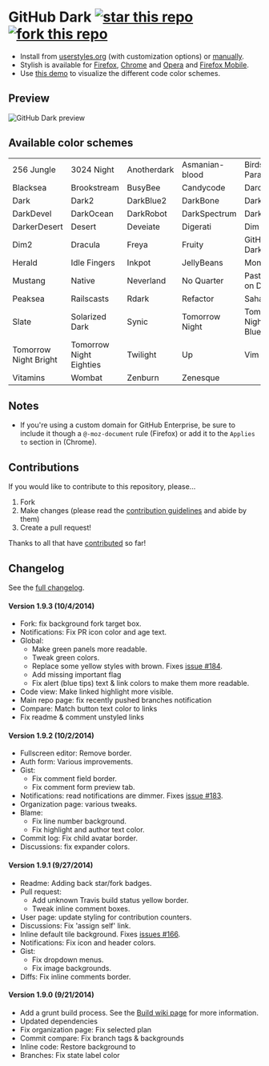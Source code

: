 # GitHub Dark [![star this repo](http://github-svg-buttons.herokuapp.com/star.svg?user=StylishThemes&repo=GitHub-Dark)](http://github.com/StylishThemes/GitHub-Dark) [![fork this repo](http://github-svg-buttons.herokuapp.com/fork.svg?user=StylishThemes&repo=GitHub-Dark)](http://github.com/StylishThemes/GitHub-Dark/fork)

- Install from [userstyles.org](http://userstyles.org/styles/37035) (with customization options) or [manually](https://raw.githubusercontent.com/StylishThemes/GitHub-Dark/master/github-dark.css).
- Stylish is available for [Firefox](https://addons.mozilla.org/en-US/firefox/addon/2108/), [Chrome](https://chrome.google.com/extensions/detail/fjnbnpbmkenffdnngjfgmeleoegfcffe) and [Opera](https://addons.opera.com/en/extensions/details/stylish-for-opera/) and [Firefox Mobile](https://addons.mozilla.org/en-US/firefox/addon/2108/).
- Use [this demo](http://StylishThemes.github.io/GitHub-Dark/) to visualize the different code color schemes.

## Preview
![GitHub Dark preview](http://i.imgur.com/MsrHuFh.png)

## Available color schemes

|   |   |   |   |   |
| --- | --- | --- | --- | --- |
| 256 Jungle | 3024 Night | Anotherdark | Asmanian-blood | Birds of Paradise |
| Blacksea | Brookstream | BusyBee | Candycode | Darcula |
| Dark | Dark2 | DarkBlue2 | DarkBone | DarkBurn |
| DarkDevel | DarkOcean | DarkRobot | DarkSpectrum | DarkZ |
| DarkerDesert | Desert | Deveiate | Digerati | Dim |
| Dim2 | Dracula | Freya | Fruity | GitHub-Dark |
| Herald | Idle Fingers | Inkpot | JellyBeans | Monokai |
| Mustang | Native | Neverland | No Quarter | Pastels on Dark |
| Peaksea | Railscasts | Rdark | Refactor | Sahara |
| Slate | Solarized Dark | Synic | Tomorrow Night | Tomorrow Night Blue |
| Tomorrow Night Bright | Tomorrow Night Eighties | Twilight | Up | Vim |
| Vitamins | Wombat | Zenburn | Zenesque |  |

## Notes

* If you're using a custom domain for GitHub Enterprise, be sure to include it though a `@-moz-document` rule (Firefox) or add it to the `Applies to` section in (Chrome).

## Contributions

If you would like to contribute to this repository, please...

1. Fork
2. Make changes (please read the [contribution guidelines](https://github.com/StylishThemes/GitHub-Dark/blob/master/CONTRIBUTING.md) and abide by them)
3. Create a pull request!

Thanks to all that have [contributed](https://github.com/StylishThemes/GitHub-Dark/graphs/contributors) so far!

## Changelog

See the [full changelog](https://github.com/StylishThemes/GitHub-Dark/wiki).

#### Version 1.9.3 (10/4/2014)

* Fork: fix background fork target box.
* Notifications: Fix PR icon color and age text.
* Global:
  * Make green panels more readable.
  * Tweak green colors.
  * Replace some yellow styles with brown. Fixes [issue #184](https://github.com/StylishThemes/GitHub-Dark/issues/184).
  * Add missing important flag
  * Fix alert (blue tips) text & link colors to make them more readable.
* Code view: Make linked highlight more visible.
* Main repo page: fix recently pushed branches notification
* Compare: Match button text color to links
* Fix readme & comment unstyled links

#### Version 1.9.2 (10/2/2014)

* Fullscreen editor: Remove border.
* Auth form: Various improvements.
* Gist:
  * Fix comment field border.
  * Fix comment form preview tab.
* Notifications: read notifications are dimmer. Fixes [issue #183](https://github.com/StylishThemes/GitHub-Dark/issues/183).
* Organization page: various tweaks.
* Blame:
  * Fix line number background.
  * Fix highlight and author text color.
* Commit log: Fix child avatar border.
* Discussions: fix expander colors.

#### Version 1.9.1 (9/27/2014)

* Readme: Adding back star/fork badges.
* Pull request:
  * Add unknown Travis build status yellow border.
  * Tweak inline comment boxes.
* User page: update styling for contribution counters.
* Discussions: Fix 'assign self' link.
* Inline default tile background. Fixes [issues #166](https://github.com/StylishThemes/GitHub-Dark/issues/166).
* Notifications: Fix icon and header colors.
* Gist:
  * Fix dropdown menus.
  * Fix image backgrounds.
* Diffs: Fix inline comments border.

#### Version 1.9.0 (9/21/2014)

* Add a grunt build process. See the [Build wiki page](https://github.com/StylishThemes/GitHub-Dark/wiki/Build) for more information.
* Updated dependencies
* Fix organization page: Fix selected plan
* Commit compare: Fix branch tags & backgrounds
* Inline code: Restore background to
* Branches: Fix state label color

